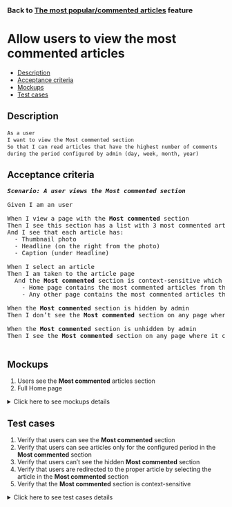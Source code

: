 ### Back to [The most popular/commented articles](../../) feature

# Allow users to view the most commented articles

- [Description](#description)
- [Acceptance criteria](#acceptance-criteria)
- [Mockups](#mockups)
- [Test cases](#test-cases)

## Description

    As a user
    I want to view the Most commented section
    So that I can read articles that have the highest number of comments during the period configured by admin (day, week, month, year)

## Acceptance criteria

<pre>
<b><i>Scenario: A user views the Most commented section</i></b>

Given I am an user

When I view a page with the <b>Most commented</b> section
Then I see this section has a list with 3 most commented articles (based on the number of comments in the configured period)
And I see that each article has:
  - Thumbnail photo
  - Headline (on the right from the photo)
  - Caption (under Headline)

When I select an article
Then I am taken to the article page
  And the <b>Most commented</b> section is context-sensitive which means:
    - Home page contains the most commented articles from the whole articles list
    - Any other page contains the most commented articles that belong to a category, subcategory, or team of the current page

When the <b>Most commented</b> section is hidden by admin
Then I don’t see the <b>Most commented</b> section on any page where it can be present

When the <b>Most commented</b> section is unhidden by admin
Then I see the <b>Most commented</b> section on any page where it can be present

</pre>

## Mockups

1. Users see the <b>Most commented</b> articles section
2. Full Home page

<details>
  <summary>Click here to see mockups details</summary>

**1. Users see the Most commented articles section:**

![Users see the Most commented articles section](/sports_hub_portal/mobile_application_features/most_popular_and_commented/images/application_most_commented_section.png)

**2. Full Home page:**

![Full Home page](/sports_hub_portal/mobile_application_features/most_popular_and_commented/images/home_page.png)

</details>

## Test cases

1. Verify that users can see the <b>Most commented</b> section
2. Verify that users can see articles only for the configured period in the <b>Most commented</b> section
3. Verify that users can’t see the hidden <b>Most commented</b> section
4. Verify that users are redirected to the proper article by selecting the article in the <b>Most commented</b> section
5. Verify that the <b>Most commented</b> section is context-sensitive

<details>
  <summary>Click here to see test cases details</summary>

### **#1. Verify that users can see the Most commented section**

|Preconditions|Steps|Expected result
--------------|-----|----------
|- Admin shows the <b>Most commented</b> section</br>- Go to any page > <b>Most commented</b> section|1) On any page, examine the <b>Most commented</b> section|1) The <b>Most commented</b> section is shown and contains three most visited articles during the configured period|

### **#2. Verify that users can see articles only for the configured period in the Most commented section**

|Preconditions|Steps|Expected result
--------------|-----|----------
|- Admin configured <b>Day</b> period</br>- Go to any page > <b>Most commented</b> section|1) On any page, examine the <b>Most commented</b> section|1) The <b>Most commented</b> section is shown and contains three most visited articles on the last day|

### **#3. Verify that users can’t see the hidden Most commented section**

|Preconditions|Steps|Expected result
--------------|-----|----------
|- Admin hides <b>Most commented</b> section</br>- Go to any page where the <b>Most commented</b> section should be present|1) On any page, examine the <b>Most commented</b> section|1) The <b>Most commented</b> section is not shown|

### **#4. Verify that users are redirected to the proper article by selecting the article in the Most commented section**

|Preconditions|Steps|Expected result
--------------|-----|----------
|- Go to any page > <b>Most commented</b> section|1) Select any article|1) The user is redirected to the article page|

### **#5. Verify that the Most commented section is context-sensitive**

|Preconditions|Steps|Expected result
--------------|-----|----------
||1) Go through all pages within the <b>Most commented</b> section</br>2) Examine the <b>Most commented</b> section|2) Articles in the <b>Most commented</b> section change according to the visited page|
</details>
